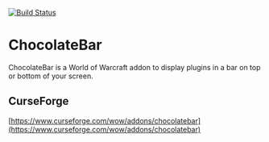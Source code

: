 [![Build Status](https://github.com/Kiatra/ChocolateBar/workflows/CI/badge.svg)](https://github.com/Kiatra/ChocolateBar/actions?workflow=CI)

# ChocolateBar
ChocolateBar is a World of Warcraft addon to display plugins in a bar on top or bottom of your screen.

## CurseForge
[https://www.curseforge.com/wow/addons/chocolatebar](https://www.curseforge.com/wow/addons/chocolatebar)
